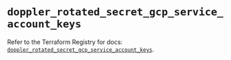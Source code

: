 # `doppler_rotated_secret_gcp_service_account_keys`

Refer to the Terraform Registry for docs: [`doppler_rotated_secret_gcp_service_account_keys`](https://registry.terraform.io/providers/dopplerhq/doppler/1.21.0/docs/resources/rotated_secret_gcp_service_account_keys).
